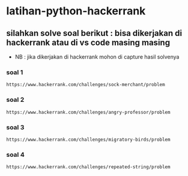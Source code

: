 # latihan-python-hackerrank

## silahkan solve soal berikut : bisa dikerjakan di hackerrank atau di vs code masing masing
- NB : jika dikerjakan di hackerrank mohon di capture hasil solvenya

### soal 1
```
https://www.hackerrank.com/challenges/sock-merchant/problem
```

### soal 2
```
https://www.hackerrank.com/challenges/angry-professor/problem
```

### soal 3
```
https://www.hackerrank.com/challenges/migratory-birds/problem
```

### soal 4
```
https://www.hackerrank.com/challenges/repeated-string/problem
```
